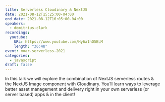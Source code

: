 ```yaml
---
title: Serverless Cloudinary & NextJS
date: 2021-08-12T15:25:00-04:00
end_date: 2021-08-12T16:05:00-04:00
speakers:
  - domitrius-clark
recordings:
  youtube:
    URL: https://www.youtube.com/Hy6a1hO5BLM
    length: "36:48"
event: moar-serverless-2021
categories:
  - javascript
draft: false
---
```


In this talk we will explore the combination of NextJS serverless routes & the NextJS Image component with Cloudinary. You’ll learn ways to leverage better asset management and delivery right in your own serverless (or server based) apps & in the client!
